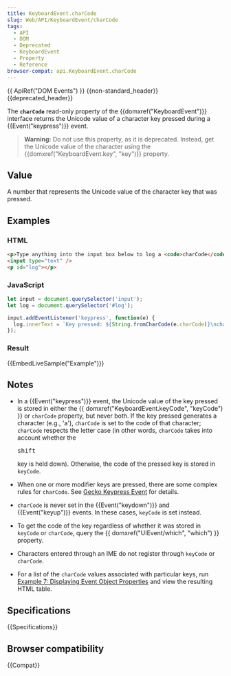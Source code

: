```yaml
---
title: KeyboardEvent.charCode
slug: Web/API/KeyboardEvent/charCode
tags:
  - API
  - DOM
  - Deprecated
  - KeyboardEvent
  - Property
  - Reference
browser-compat: api.KeyboardEvent.charCode
---
```

{{ ApiRef("DOM Events") }} {{non-standard_header}} {{deprecated_header}}

The **`charCode`** read-only property of the
{{domxref("KeyboardEvent")}} interface returns the Unicode value of a character key
pressed during a {{Event("keypress")}} event.

> **Warning:** Do not use this property, as it is deprecated. Instead, get the
> Unicode value of the character using the {{domxref("KeyboardEvent.key", "key")}}
> property.

## Value

A number that represents the Unicode value of the character key that was pressed.

## Examples

### HTML

```html
<p>Type anything into the input box below to log a <code>charCode</code>.</p>
<input type="text" />
<p id="log"></p>
```

### JavaScript

```js
let input = document.querySelector('input');
let log = document.querySelector('#log');

input.addEventListener('keypress', function(e) {
  log.innerText = `Key pressed: ${String.fromCharCode(e.charCode)}\ncharCode: ${e.charCode}`;
});
```

### Result

{{EmbedLiveSample("Example")}}

## Notes

- In a {{Event("keypress")}} event, the Unicode value of the key pressed is stored in
  either the {{ domxref("KeyboardEvent.keyCode", "keyCode") }} or `charCode`
  property, but never both. If the key pressed generates a character (e.g., 'a'),
  `charCode` is set to the code of that character; `charCode`
  respects the letter case (in other words, `charCode` takes into account
  whether the

  <kbd>shift</kbd>

  key is held down). Otherwise, the code of the pressed key
  is stored in `keyCode`.

- When one or more modifier keys are pressed, there are some complex rules for
  `charCode`. See [Gecko Keypress Event](/en-US/docs/Gecko_Keypress_Event)
  for details.
- `charCode` is never set in the {{Event("keydown")}} and
  {{Event("keyup")}} events. In these cases, `keyCode` is set instead.
- To get the code of the key regardless of whether it was stored in
  `keyCode` or `charCode`, query the {{
    domxref("UIEvent/which", "which") }} property.
- Characters entered through an IME do not register through `keyCode` or
  `charCode`.
- For a list of the `charCode` values associated with particular keys, run
  [Example
  7: Displaying Event Object Properties](/en-US/docs/Web/API/Document_Object_Model/Examples#example_7:_displaying_event_object_properties) and view the resulting HTML table.

## Specifications

{{Specifications}}

## Browser compatibility

{{Compat}}
